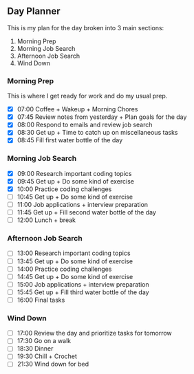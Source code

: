 ## Day Planner
This is my plan for the day broken into 3 main sections: 
1. Morning Prep 
2. Morning Job Search
3. Afternoon Job Search
4. Wind Down
### Morning Prep
This is where I get ready for work and do my usual prep. 
- [x] 07:00 Coffee + Wakeup + Morning Chores
- [x] 07:45 Review notes from yesterday + Plan goals for the day
- [x] 08:00 Respond to emails and review job search
- [x] 08:30 Get up + Time to catch up on miscellaneous tasks
- [x] 08:45 Fill first water bottle of the day

### Morning Job Search
- [x] 09:00 Research important coding topics
- [x] 09:45 Get up + Do some kind of exercise
- [x] 10:00 Practice coding challenges
- [ ] 10:45 Get up + Do some kind of exercise
- [ ] 11:00 Job applications + interview preparation
- [ ] 11:45 Get up + Fill second water bottle of the day
- [ ] 12:00 Lunch + break

### Afternoon Job Search
- [ ] 13:00 Research important coding topics
- [ ] 13:45 Get up + Do some kind of exercise
- [ ] 14:00 Practice coding challenges
- [ ] 14:45 Get up + Do some kind of exercise
- [ ] 15:00 Job applications + interview preparation
- [ ] 15:45 Get up + Fill third water bottle of the day
- [ ] 16:00 Final tasks

### Wind Down
- [ ] 17:00 Review the day and prioritize tasks for tomorrow
- [ ] 17:30 Go on a walk
- [ ] 18:30 Dinner
- [ ] 19:30 Chill + Crochet
- [ ] 21:30 Wind down for bed